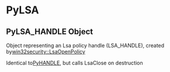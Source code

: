 # PyLSA

## PyLSA\_HANDLE Object



Object representing an Lsa policy handle \(LSA\_HANDLE\), created by[win32security::LsaOpenPolicy](win32security.md#win32securitylsaopenpolicy) 

Identical to[PyHANDLE](#pyhandle), but calls LsaClose on destruction